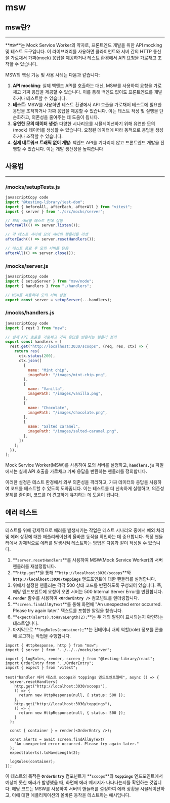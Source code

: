 # msw

## msw란?

---

**`MSW`**는 Mock Service Worker의 약자로, 프론트엔드 개발을 위한 API mocking 및 테스트 도구입니다. 이 라이브러리를 사용하면 클라이언트와 서버 간의 HTTP 통신을 가로채서 가짜(mock) 응답을 제공하거나 테스트 환경에서 API 요청을 가로채고 조작할 수 있습니다.

MSW의 핵심 기능 및 사용 사례는 다음과 같습니다:

1. **API mocking**: 실제 백엔드 API를 호출하는 대신, MSW를 사용하여 요청을 가로채고 가짜 응답을 제공할 수 있습니다. 이를 통해 백엔드 없이도 프론트엔드를 개발하거나 테스트할 수 있습니다.
2. **테스트**: MSW를 사용하면 테스트 환경에서 API 호출을 가로채어 테스트에 필요한 응답을 조작하거나 가짜 응답을 제공할 수 있습니다. 이는 테스트 작성 및 실행을 단순화하고, 의존성을 줄여주는 데 도움이 됩니다.
3. **유연한 모의 데이터 생성**: 다양한 시나리오를 시뮬레이션하기 위해 유연한 모의(mock) 데이터를 생성할 수 있습니다. 요청된 데이터에 따라 동적으로 응답을 생성하거나 조작할 수 있습니다.
4. **실제 네트워크 트래픽 없이 개발**: 백엔드 API를 기다리지 않고 프론트엔드 개발을 진행할 수 있습니다. 이는 개발 생산성을 높여줍니다

## 사용법

---

### **/mocks/setupTests.js**

```jsx
javascriptCopy code
import "@testing-library/jest-dom";
import { beforeAll, afterEach, afterAll } from "vitest";
import { server } from "./src/mocks/server";

// 모의 서버를 테스트 전에 실행
beforeAll(() => server.listen());

// 각 테스트 사이에 모의 서버의 핸들러를 리셋
afterEach(() => server.resetHandlers());

// 테스트 종료 후 모의 서버를 닫음
afterAll(() => server.close());

```

### **/mocks/server.js**

```jsx
javascriptCopy code
import { setupServer } from "msw/node";
import { handlers } from "./handlers";

// MSW를 사용하여 모의 서버 설정
export const server = setupServer(...handlers);
```

### **/mocks/handlers.js**

```jsx
javascriptCopy code
import { rest } from "msw";

// 실제 API 호출을 가로채고 가짜 응답을 반환하는 핸들러 정의
export const handlers = [
  rest.get("http://localhost:3030/scoops", (req, res, ctx) => {
    return res(
      ctx.status(200),
      ctx.json([
        {
          name: "Mint chip",
          imagePath: "/images/mint-chip.png",
        },
        {
          name: "Vanilla",
          imagePath: "/images/vanilla.png",
        },
        {
          name: "Chocolate",
          imagePath: "/images/chocolate.png",
        },
        {
          name: "Salted caramel",
          imagePath: "/images/salted-caramel.png",
        },
      ])
    );
  }),
];

```

Mock Service Worker(MSW)를 사용하여 모의 서버를 설정하고, **`handlers.js`** 파일에서는 실제 API 호출을 가로채고 가짜 응답을 반환하는 핸들러를 정의합니다.

이러한 설정은 테스트 환경에서 외부 의존성을 격리하고, 가짜 데이터와 응답을 사용하여 코드를 테스트할 수 있도록 도와줍니다. 이는 테스트를 더 신속하게 실행하고, 의존성 문제를 줄이며, 코드를 더 견고하게 유지하는 데 도움이 됩니다.

## 에러 테스트

---

테스트를 위해 강제적으로 에러를 발생시키는 작업은 테스트 시나리오 중에서 예외 처리 및 에러 상황에 대한 애플리케이션의 올바른 동작을 확인하는 데 중요합니다. 특정 핸들러에서 강제적으로 에러를 발생시켜 테스트하는 방법은 다음과 같이 작성될 수 있습니다.

1. **`server.resetHandlers`**를 사용하여 MSW(Mock Service Worker)의 서버 핸들러를 재설정합니다.
2. **`http.get`**을 통해 **`http://localhost:3030/scoops`**와 **`http://localhost:3030/toppings`** 엔드포인트에 대한 핸들러를 설정합니다.
3. 위에서 설정한 핸들러는 각각 500 상태 코드를 반환하도록 구성되어 있습니다. 즉, 해당 엔드포인트에 요청이 오면 서버는 500 Internal Server Error를 반환합니다.
4. **`render`** 함수를 사용하여 **`<OrderEntry />`** 컴포넌트를 렌더링합니다.
5. **`screen.findAllByText`**를 통해 화면에 "An unexpected error occurred. Please try again later." 텍스트를 포함한 알림을 찾습니다.
6. **`expect(alerts).toHaveLength(2);`**는 두 개의 알림이 표시되는지 확인하는 테스트입니다.
7. 마지막으로 **`logRoles(container);`**는 컨테이너 내의 역할(role) 정보를 콘솔에 로그하는 작업을 수행합니다.

```tsx
import { HttpResponse, http } from "msw";
import { server } from "../../../mocks/server";

import { logRoles, render, screen } from "@testing-library/react";
import OrderEntry from "../OrderEntry";
import { expect } from "vitest";

test("handler 에러 테스트 scoops과 toppings 엔드포인트일때", async () => {
  server.resetHandlers(
    http.get("http://localhost:3030/scoops"),
    () => {
      return new HttpResponse(null, { status: 500 });
    },
    http.get("http://localhost:3030/toppings"),
    () => {
      return new HttpResponse(null, { status: 500 });
    }
  );

  const { container } = render(<OrderEntry />);

  const alerts = await screen.findAllByText(
    "An unexpected error occurred. Please try again later."
  );
  expect(alerts).toHaveLength(2);

  logRoles(container);
});
```

이 테스트의 목적은 **`OrderEntry`** 컴포넌트가 **`scoops`**와 **`toppings`** 엔드포인트에서 예상치 못한 에러가 발생했을 때, 화면에 에러 메시지가 나타나는지를 확인하는 것입니다. 해당 코드는 MSW를 사용하여 서버의 핸들러를 설정하여 에러 상황을 시뮬레이션하고, 이에 대한 애플리케이션의 올바른 동작을 테스트하는 예시입니다.